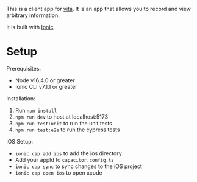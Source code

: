 This is a client app for [vita](https://github.com/alisterg/vita). It is an app that allows you to record and view
arbitrary information.

It is built with [Ionic](https://ionicframework.com).

# Setup

Prerequisites:

- Node v16.4.0 or greater
- Ionic CLI v7.1.1 or greater

Installation:

1. Run `npm install`
2. `npm run dev` to host at localhost:5173
3. `npm run test:unit` to run the unit tests
4. `npm run test:e2e` to run the cypress tests

iOS Setup:

- `ionic cap add ios` to add the ios directory
- Add your appId to `capacitor.config.ts`
- `ionic cap sync` to sync changes to the iOS project
- `ionic cap open ios` to open xcode